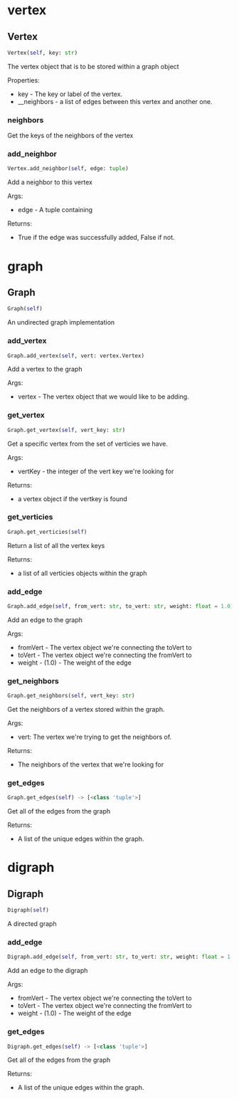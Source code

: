 # vertex

## Vertex
```python
Vertex(self, key: str)
```

The vertex object that is to be stored within a graph object

Properties:
* key - The key or label of the vertex.
* __neighbors - a list of edges between this vertex and another one.

### neighbors

Get the keys of the neighbors of the vertex

### add_neighbor
```python
Vertex.add_neighbor(self, edge: tuple)
```

Add a neighbor to this vertex

Args:
* edge - A tuple containing

Returns:
* True if the edge was successfully added, False if not.

# graph

## Graph
```python
Graph(self)
```

An undirected graph implementation

### add_vertex
```python
Graph.add_vertex(self, vert: vertex.Vertex)
```

Add a vertex to the graph

Args:
* vertex - The vertex object that we would like to be adding.

### get_vertex
```python
Graph.get_vertex(self, vert_key: str)
```

Get a specific vertex from the set of verticies we have.

Args:
* vertKey - the integer of the vert key we're looking for

Returns:
* a vertex object if the vertkey is found

### get_verticies
```python
Graph.get_verticies(self)
```

Return a list of all the vertex keys

Returns:
* a list of all verticies objects within the graph

### add_edge
```python
Graph.add_edge(self, from_vert: str, to_vert: str, weight: float = 1.0)
```

Add an edge to the graph

Args:
* fromVert - The vertex object we're connecting the toVert to
* toVert - The vertex object we're connecting the fromVert to
* weight - (1.0) - The weight of the edge

### get_neighbors
```python
Graph.get_neighbors(self, vert_key: str)
```

Get the neighbors of a vertex stored within the graph.

Args:
* vert: The vertex we're trying to get the neighbors of.

Returns:
* The neighbors of the vertex that we're looking for

### get_edges
```python
Graph.get_edges(self) -> [<class 'tuple'>]
```

Get all of the edges from the graph

Returns:
* A list of the unique edges within the graph.

# digraph

## Digraph
```python
Digraph(self)
```

A directed graph

### add_edge
```python
Digraph.add_edge(self, from_vert: str, to_vert: str, weight: float = 1.0)
```

Add an edge to the digraph

Args:
* fromVert - The vertex object we're connecting the toVert to
* toVert - The vertex object we're connecting the fromVert to
* weight - (1.0) - The weight of the edge

### get_edges
```python
Digraph.get_edges(self) -> [<class 'tuple'>]
```

Get all of the edges from the graph

Returns:
* A list of the unique edges within the graph.

